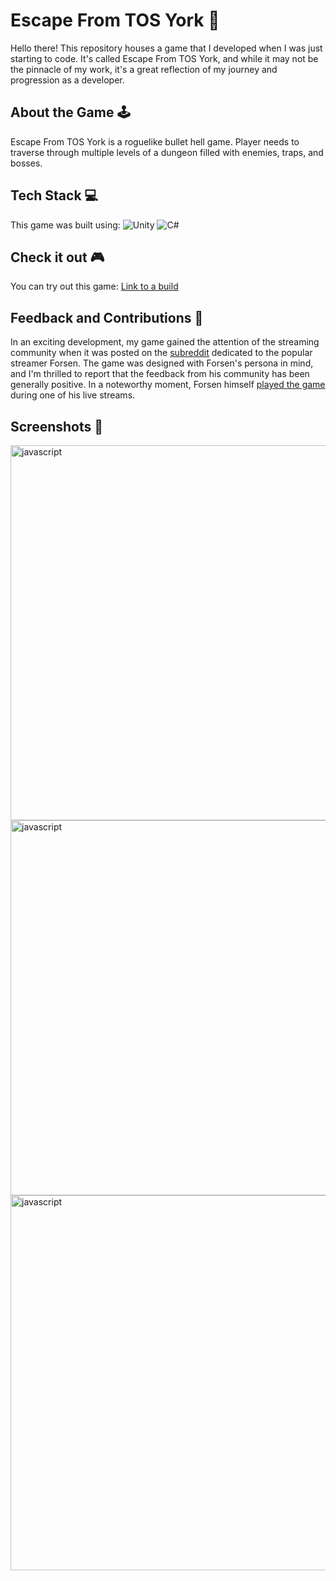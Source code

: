 # Escape From TOS York 👾

Hello there! This repository houses a game that I developed when I was just starting to code. It's called Escape From TOS York, and while it may not be the pinnacle of my work, it's a great reflection of my journey and progression as a developer.

## About the Game 🕹️

Escape From TOS York is a roguelike bullet hell game. Player needs to traverse through multiple levels of a dungeon filled with enemies, traps, and bosses.

## Tech Stack 💻

This game was built using:
![Unity](https://img.shields.io/badge/-Unity-000000?logo=Unity&logoColor=white)
![C#](https://img.shields.io/badge/-CSharp-239120?logo=C-Sharp&logoColor=white)

## Check it out 🎮

You can try out this game: [Link to a build](https://drive.google.com/file/d/1V_3Z20duY0YtrGZ_hN5Ypwg2TDMDL7I2/view)

## Feedback and Contributions 👾
In an exciting development, my game gained the attention of the streaming community when it was posted on the [subreddit](https://www.reddit.com/r/forsen/comments/hjan6l/new_lidl_forsen_game_escape_from_tos_york/) dedicated to the popular streamer Forsen. The game was designed with Forsen's persona in mind, and I'm thrilled to report that the feedback from his community has been generally positive. In a noteworthy moment, Forsen himself [played the game](https://youtu.be/69419sZ62Lk) during one of his live streams.


## Screenshots 📸
<img src="https://i.imgur.com/gpJkGyL.png" width="600" alt="javascript"/>
<img src="https://i.imgur.com/0yBcVde.png" width="600" alt="javascript"/>
<img src="https://i.imgur.com/jKxsDvd.png" width="600" alt="javascript"/>
